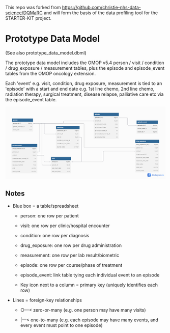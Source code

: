 This repo was forked from https://github.com/christie-nhs-data-science/DQMaRC and will form the basis of the data profiling tool for the STARTER-KIT project.

# Prototype Data Model

(See also prototype_data_model.dbml)

The prototype data model includes the OMOP v5.4 person / visit / condition / drug_exposure / measurement tables, plus the episode and episode_event tables from the OMOP oncology extension.
 
Each 'event' e.g. visit, condition, drug exposure, measurement is tied to an 'episode' with a start and end date e.g. 1st line chemo, 2nd line chemo, radiation therapy, surgical treatment, disease relapse, palliative care etc via the episode_event table.

![prototype_data_model](prototype_data_model.png)

## Notes

* Blue box = a table/spreadsheet

    * person: one row per patient

    * visit: one row per clinic/hospital encounter

    * condition: one row per diagnosis

    * drug_exposure: one row per drug administration

    * measurement: one row per lab result/biometric

    * episode: one row per course/phase of treatment

    * episode_event: link table tying each individual event to an episode

    * Key icon next to a column = primary key (uniquely identifies each row)

* Lines = foreign-key relationships

    * ○—< zero-or-many (e.g. one person may have many visits)

    * |—< one-to-many (e.g. each episode may have many events, and every event must point to one episode)